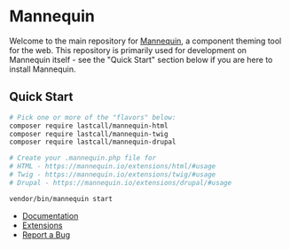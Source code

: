 Mannequin
========

Welcome to the main repository for [Mannequin](https://mannequin.io), a component theming tool for the web.  This repository is primarily used for development on Mannequin itself - see the "Quick Start" section below if you are here to install Mannequin.

Quick Start
-----------

```bash
# Pick one or more of the "flavors" below:
composer require lastcall/mannequin-html
composer require lastcall/mannequin-twig
composer require lastcall/mannequin-drupal

# Create your .mannequin.php file for
# HTML - https://mannequin.io/extensions/html/#usage
# Twig - https://mannequin.io/extensions/twig/#usage
# Drupal - https://mannequin.io/extensions/drupal/#usage

vendor/bin/mannequin start
```

* [Documentation](https://mannequin.io/docs)
* [Extensions](https://mannequin.io/extensions)
* [Report a Bug](https://github.com/LastCallMedia/Mannequin/issues/new)
